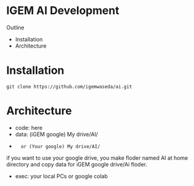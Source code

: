 
# IGEM AI Development
Outline 
  - Installation
  - Architecture

# Installation
 ```
 git clone https://github.com/igemwaseda/ai.git
 ```
# Architecture
 - code: here
 - data: (iGEM google) My drive/AI/
 -       or (Your google) My drive/AI/
 if you want to use your google drive, you make floder named AI at home directory and copy data for iGEM google drive/Ai floder.
 - exec: your local PCs or google colab
